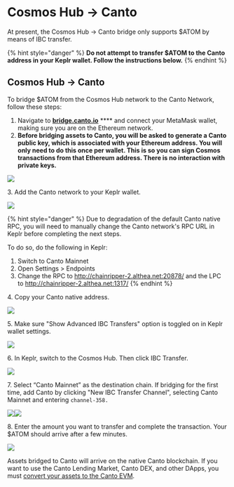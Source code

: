 # Cosmos Hub -> Canto

At present, the Cosmos Hub -> Canto bridge only supports $ATOM by means of IBC transfer.

{% hint style="danger" %}
**Do not attempt to transfer $ATOM to the Canto address in your Keplr wallet. Follow the instructions below.**
{% endhint %}

## Cosmos Hub -> Canto <a href="#cosmos-hub-canto" id="cosmos-hub-canto"></a>

To bridge $ATOM from the Cosmos Hub network to the Canto Network, follow these steps:

1. Navigate to [**bridge.canto.io**](https://bridge.canto.io) **** and connect your MetaMask wallet, making sure you are on the Ethereum network.
2. **Before bridging assets to Canto, you will be asked to generate a Canto public key, which is associated with your Ethereum address. You will only need to do this once per wallet. This is so you can sign Cosmos transactions from that Ethereum address. There is no interaction with private keys.**&#x20;

![](<../../.gitbook/assets/image (31).png>)

3\. Add the Canto network to your Keplr wallet.

![](<../../.gitbook/assets/image (26).png>)

{% hint style="danger" %}
Due to degradation of the default Canto native RPC, you will need to manually change the Canto network's RPC URL in Keplr before completing the next steps.

To do so, do the following in Keplr:

1. Switch to Canto Mainnet
2. Open Settings > Endpoints
3. Change the RPC to http://chainripper-2.althea.net:20878/ and the LPC to http://chainripper-2.althea.net:1317/
{% endhint %}

4\. Copy your Canto native address.

![](<../../.gitbook/assets/image (8).png>)

5\. Make sure "Show Advanced IBC Transfers" option is toggled on in Keplr wallet settings.

![](<../../.gitbook/assets/Screen Shot 2022-08-19 at 1.34.54 PM.png>)

6\. In Keplr, switch to the Cosmos Hub. Then click IBC Transfer.

![](<../../.gitbook/assets/image (3).png>)



7\. Select “Canto Mainnet” as the destination chain. If bridging for the first time, add Canto by clicking "New IBC Transfer Channel", selecting Canto Mainnet and entering `channel-358.`

![](<../../.gitbook/assets/image (19).png>)![](<../../.gitbook/assets/image (2).png>)

8\. Enter the amount you want to transfer and complete the transaction. Your $ATOM should arrive after a few minutes.

![](../../.gitbook/assets/image.png)

Assets bridged to Canto will arrive on the native Canto blockchain. If you want to use the Canto Lending Market, Canto DEX, and other DApps, you must [convert your assets to the Canto EVM](../converting-assets.md).

